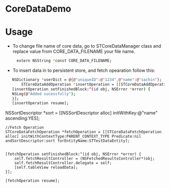 # CoreDataDemo
# Usage
 -  To change file name of core data, go to STCoreDataManager class and replace value from CORE_DATA_FILENAME your file name.
 ```sh
      extern NSString *const CORE_DATA_FILENAME;
 ```
 
 -  To insert data in to persistent store, and fetch opearation follow this:
 ```sh
    NSDictionary *userDict = @{@"uniqueID":@"1234",@"name":@"sachin"};
        STCoreDataAddOperation *insertOperation = [[STCoreDataAddOperation alloc] initWithContextType:CHILD_CONTEXT_TYPE EntityName:@"EntityName" and:userDict];
    [insertOperation setFinishedBlock:^(id obj, NSError *error) {
    NSLog(@"Added sucessfully");
    }];
    [insertOperation resume];

```

  
NSSortDescriptor *sort = [[NSSortDescriptor alloc]
                              initWithKey:@"name" ascending:YES];
    
    //Fetch Operation
    STCoreDataFetchOperation *fetchOperation = [[STCoreDataFetchOperation alloc] initWithContextType:PARENT_CONTEXT_TYPE Predicate:nil andSortDescriptor:sort forEntityName:STTestDataEntity];
    
    
    [fetchOperation setFinishedBlock:^(id obj, NSError *error) {
        self.fetchResultController = (NSFetchedResultsController*)obj;
        self.fetchResultController.delegate = self;
        [self.tableView reloadData];
    }];
    
    [fetchOperation resume];
    
   ```
